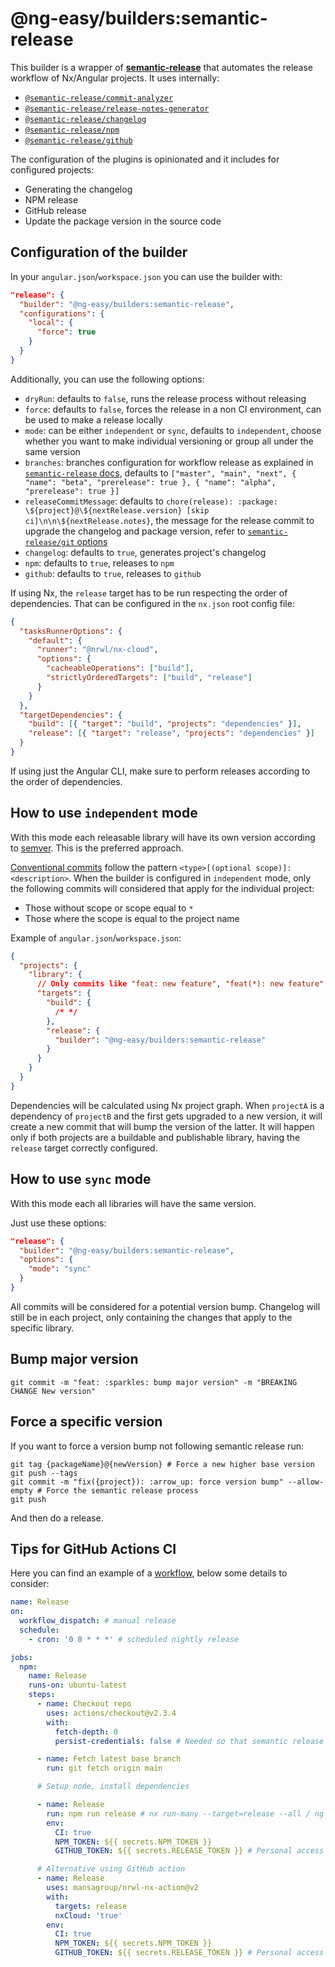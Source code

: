 # @ng-easy/builders:semantic-release

This builder is a wrapper of [**semantic-release**](https://github.com/semantic-release/semantic-release) that automates the release workflow of Nx/Angular projects. It uses internally:

- [`@semantic-release/commit-analyzer`](https://www.npmjs.com/package/@semantic-release/commit-analyzer)
- [`@semantic-release/release-notes-generator`](https://www.npmjs.com/package/@semantic-release/release-notes-generator)
- [`@semantic-release/changelog`](https://www.npmjs.com/package/@semantic-release/changelog)
- [`@semantic-release/npm`](https://www.npmjs.com/package/@semantic-release/npm)
- [`@semantic-release/github`](https://www.npmjs.com/package/@semantic-release/github)

The configuration of the plugins is opinionated and it includes for configured projects:

- Generating the changelog
- NPM release
- GitHub release
- Update the package version in the source code

## Configuration of the builder

In your `angular.json`/`workspace.json` you can use the builder with:

```json
"release": {
  "builder": "@ng-easy/builders:semantic-release",
  "configurations": {
    "local": {
      "force": true
    }
  }
}
```

Additionally, you can use the following options:

- `dryRun`: defaults to `false`, runs the release process without releasing
- `force`: defaults to `false`, forces the release in a non CI environment, can be used to make a release locally
- `mode`: can be either `independent` or `sync`, defaults to `independent`, choose whether you want to make individual versioning or group all under the same version
- `branches`: branches configuration for workflow release as explained in [`semantic-release` docs](https://github.com/semantic-release/semantic-release/blob/master/docs/usage/workflow-configuration.md#branches-properties), defaults to `["master", "main", "next", { "name": "beta", "prerelease": true }, { "name": "alpha", "prerelease": true }]`
- `releaseCommitMessage`: defaults to `chore(release): :package: \${project}@\${nextRelease.version} [skip ci]\n\n\${nextRelease.notes}`, the message for the release commit to upgrade the changelog and package version, refer to [`semantic-release/git` options](https://github.com/semantic-release/git#options)
- `changelog`: defaults to `true`, generates project's changelog
- `npm`: defaults to `true`, releases to `npm`
- `github`: defaults to `true`, releases to `github`

If using Nx, the `release` target has to be run respecting the order of dependencies. That can be configured in the `nx.json` root config file:

```json
{
  "tasksRunnerOptions": {
    "default": {
      "runner": "@nrwl/nx-cloud",
      "options": {
        "cacheableOperations": ["build"],
        "strictlyOrderedTargets": ["build", "release"]
      }
    }
  },
  "targetDependencies": {
    "build": [{ "target": "build", "projects": "dependencies" }],
    "release": [{ "target": "release", "projects": "dependencies" }]
  }
}
```

If using just the Angular CLI, make sure to perform releases according to the order of dependencies.

## How to use `independent` mode

With this mode each releasable library will have its own version according to [semver](https://semver.org/). This is the preferred approach.

[Conventional commits](https://www.conventionalcommits.org/) follow the pattern `<type>[(optional scope)]: <description>`. When the builder is configured in `independent` mode, only the following commits will considered that apply for the individual project:

- Those without scope or scope equal to `*`
- Those where the scope is equal to the project name

Example of `angular.json`/`workspace.json`:

```json
{
  "projects": {
    "library": {
      // Only commits like "feat: new feature", "feat(*): new feature" or "feat(library): new feature" will be considered
      "targets": {
        "build": {
          /* */
        },
        "release": {
          "builder": "@ng-easy/builders:semantic-release"
        }
      }
    }
  }
}
```

Dependencies will be calculated using Nx project graph. When `projectA` is a dependency of `projectB` and the first gets upgraded to a new version, it will create a new commit that will bump the version of the latter. It will happen only if both projects are a buildable and publishable library, having the `release` target correctly configured.

## How to use `sync` mode

With this mode each all libraries will have the same version.

Just use these options:

```json
"release": {
  "builder": "@ng-easy/builders:semantic-release",
  "options": {
    "mode": "sync"
  }
}
```

All commits will be considered for a potential version bump. Changelog will still be in each project, only containing the changes that apply to the specific library.

## Bump major version

```shell
git commit -m "feat: :sparkles: bump major version" -m "BREAKING CHANGE New version"
```

## Force a specific version

If you want to force a version bump not following semantic release run:

```shell
git tag {packageName}@{newVersion} # Force a new higher base version
git push --tags
git commit -m "fix({project}): :arrow_up: force version bump" --allow-empty # Force the semantic release process
git push
```

And then do a release.

## Tips for GitHub Actions CI

Here you can find an example of a [workflow](https://github.com/ng-easy/platform/blob/main/.github/workflows/release.yml), below some details to consider:

```yml
name: Release
on:
  workflow_dispatch: # manual release
  schedule:
    - cron: '0 0 * * *' # scheduled nightly release

jobs:
  npm:
    name: Release
    runs-on: ubuntu-latest
    steps:
      - name: Checkout repo
        uses: actions/checkout@v2.3.4
        with:
          fetch-depth: 0
          persist-credentials: false # Needed so that semantic release can use the admin token

      - name: Fetch latest base branch
        run: git fetch origin main

      # Setup node, install dependencies

      - name: Release
        run: npm run release # nx run-many --target=release --all / ng run project:release
        env:
          CI: true
          NPM_TOKEN: ${{ secrets.NPM_TOKEN }}
          GITHUB_TOKEN: ${{ secrets.RELEASE_TOKEN }} # Personal access token with repo permissions

      # Alternative using GitHub action
      - name: Release
        uses: mansagroup/nrwl-nx-action@v2
        with:
          targets: release
          nxCloud: 'true'
        env:
          CI: true
          NPM_TOKEN: ${{ secrets.NPM_TOKEN }}
          GITHUB_TOKEN: ${{ secrets.RELEASE_TOKEN }} # Personal access token with repo permissions
```
